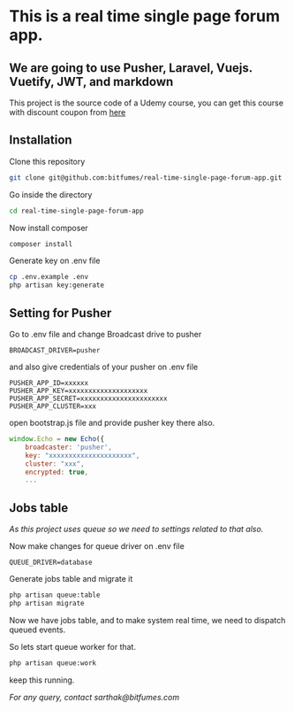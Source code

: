 # This is a real time single page forum app.

## We are going to use Pusher, Laravel, Vuejs. Vuetify, JWT, and markdown

This project is the source code of a Udemy course, you can get this course with discount coupon from [here](https://goo.gl/mB6ssR)

## Installation

Clone this repository

```bash
git clone git@github.com:bitfumes/real-time-single-page-forum-app.git
```

Go inside the directory

```bash
cd real-time-single-page-forum-app
```

Now install composer

```bash
composer install
```

Generate key on .env file

```bash
cp .env.example .env
php artisan key:generate
```

## Setting for Pusher

Go to .env file and change Broadcast drive to pusher

```
BROADCAST_DRIVER=pusher
```

and also give credentials of your pusher on .env file

```
PUSHER_APP_ID=xxxxxx
PUSHER_APP_KEY=xxxxxxxxxxxxxxxxxxxx
PUSHER_APP_SECRET=xxxxxxxxxxxxxxxxxxxxxx
PUSHER_APP_CLUSTER=xxx
```

open bootstrap.js file and provide pusher key there also.

```javascript
window.Echo = new Echo({
    broadcaster: 'pusher',
    key: "xxxxxxxxxxxxxxxxxxxxx",
    cluster: "xxx",
    encrypted: true,
    ...
```

## Jobs table

_As this project uses queue so we need to settings related to that also._

Now make changes for queue driver on .env file

```
QUEUE_DRIVER=database
```

Generate jobs table and migrate it

```bash
php artisan queue:table
php artisan migrate
```

Now we have jobs table, and to make system real time, we need to dispatch queued events.

So lets start queue worker for that.

```bash
php artisan queue:work
```

keep this running.

_For any query, contact sarthak@bitfumes.com_
